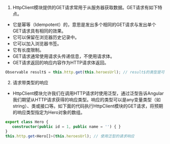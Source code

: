 
1. HttpClient模块提供的GET请求常用于从服务器获取数据。GET请求有如下特点。
- 它是幂等（Idempotent）的，意思是发出多个相同的GET请求与发出单个GET请求具有相同的效果。
- 它可以保留在浏览器历史记录中。
- 它可以加入浏览器书签。
- 它有长度限制。
- GET请求通常使用请求头传递信息，不使用请求体。
- GET请求返回的响应内容作为HTTP请求体返回。

```ts
Observable result$ = this.http.get(this.heroesUrl); // result$的类型是可观察对象类型
```
2. 请求带类型的响应
- HttpClient模块允许我们在调用HTTP请求时使用泛型，通过泛型告诉Angular我们期望从HTTP请求获得的响应类型。响应的类型可以是any变量类型（如string）、类或接口等。如下面的代码执行HttpClient模块的GET请求，将预期的响应类型指定为Hero对象的数组。

```ts
export class Hero {
   constructor(public id = 1, public name = '') { }
}
this.http.get<Hero[]>(this.heroesUrl); // 使用泛型的请求响应
```